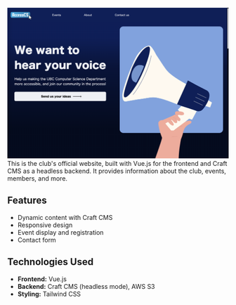 ![](homepage.png)
This is the club's official website, built with Vue.js for the frontend and Craft CMS as a headless backend. It provides information about the club, events, members, and more.

## Features
- Dynamic content with Craft CMS
- Responsive design
- Event display and registration
- Contact form

## Technologies Used
- **Frontend:** Vue.js
- **Backend:** Craft CMS (headless mode), AWS S3
- **Styling:** Tailwind CSS